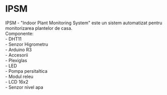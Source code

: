# IPSM

   IPSM - "Indoor Plant Monitoring System" este un sistem automatizat pentru monitorizarea plantelor de casa.     
   Componente:   
          - DHT11  
          - Senzor Higrometru   
          - Arduino R3   
          - Accesorii   
          - Plexiglas   
          - LED    
          - Pompa persitaltica   
          - Modul releu   
          - LCD 16x2   
          - Senzor nivel apa   
